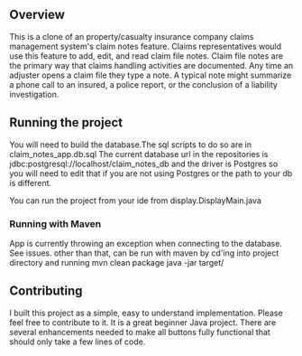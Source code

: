 ## Overview

This is a clone of an property/casualty insurance company claims management system's
claim notes feature. Claims representatives would use this feature to add, edit, and
read claim file notes. Claim file notes are the primary way that claims handling
activities are documented. Any time an adjuster opens a claim file they type a note. A typical note might summarize a phone call to an insured, a police report, or the conclusion of
a liability investigation. 

## Running the project

You will need to build the database.The sql scripts to do so
are in claim_notes_app.db.sql
The current database url in the repositories is
jdbc:postgresql://localhost/claim_notes_db
and the driver is Postgres
so you will need to edit that if you are not using Postgres or the path to
your db is different.

You can run the project from your ide from display.DisplayMain.java

### Running with Maven
App is currently throwing an exception when connecting to the database.
See issues.
other than that, can be run with maven by cd'ing into project directory and running 
mvn clean package
java -jar target/


## Contributing 
I built this project as a simple, easy to understand implementation. Please feel free
to contribute to it. It is a great beginner Java project. There are several enhancements
needed to make all buttons fully functional that should only take a few lines of code. 
